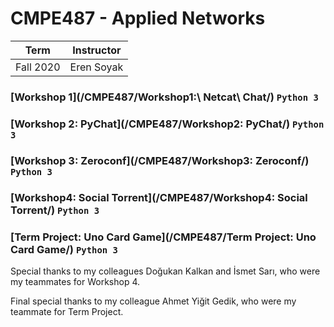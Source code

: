 # CMPE487 - Applied Networks
| Term | Instructor |
| --- | --- |
| Fall 2020  | Eren Soyak |

### [Workshop 1](/CMPE487/Workshop1:\ Netcat\ Chat/) `Python 3`
### [Workshop 2: PyChat](/CMPE487/Workshop2: PyChat/) `Python 3`
### [Workshop 3: Zeroconf](/CMPE487/Workshop3: Zeroconf/) `Python 3`
### [Workshop4: Social Torrent](/CMPE487/Workshop4: Social Torrent/) `Python 3`
### [Term Project: Uno Card Game](/CMPE487/Term Project: Uno Card Game/) `Python 3`

Special thanks to my colleagues Doğukan Kalkan and İsmet Sarı, who were my teammates for Workshop 4.

Final special thanks to my colleague Ahmet Yiğit Gedik, who were my teammate for Term Project.
